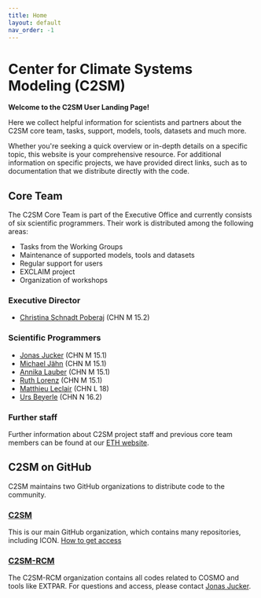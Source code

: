 ```yaml
---
title: Home
layout: default
nav_order: -1
---
```


# Center for Climate Systems Modeling (C2SM)

**Welcome to the C2SM User Landing Page!**

Here we collect helpful information for scientists and partners
about the C2SM core team, tasks, support, models, tools, datasets
and much more.

Whether you're seeking a quick overview or in-depth details on a specific topic,
this website is your comprehensive resource. 
For additional information on specific projects, we have provided direct links,
such as to documentation that we distribute directly with the code.

## Core Team

The C2SM Core Team is part of the Executive Office and currently consists
of six scientific programmers. Their work is distributed among the following areas:

- Tasks from the Working Groups
- Maintenance of supported models, tools and datasets
- Regular support for users
- EXCLAIM project
- Organization of workshops

### Executive Director

- [Christina Schnadt Poberaj](https://iac.ethz.ch/people-iac/person-detail.html?persid=116573) (CHN M 15.2)

### Scientific Programmers

- [Jonas Jucker](https://c2sm.ethz.ch/the-center/people/person-detail.html?persid=210923) (CHN M 15.1)
- [Michael Jähn](https://c2sm.ethz.ch/the-center/people/person-detail.html?persid=286091) (CHN M 15.1)
- [Annika Lauber](https://c2sm.ethz.ch/the-center/people/person-detail.html?persid=235458) (CHN M 15.1)
- [Ruth Lorenz](https://c2sm.ethz.ch/the-center/people/person-detail.html?persid=112356) (CHN M 15.1)
- [Matthieu Leclair](https://c2sm.ethz.ch/the-center/people/person-detail.html?persid=221860) (CHN L 18)
- [Urs Beyerle](https://c2sm.ethz.ch/the-center/people/person-detail.html?persid=49918) (CHN N 16.2)

### Further staff

Further information about C2SM project staff and previous core team members can be found at our [ETH website](https://c2sm.ethz.ch/the-center/people/executive-office.html).

## C2SM on GitHub

C2SM maintains two GitHub organizations to distribute code to the community. 

### [C2SM](https://github.com/C2SM)

This is our main GitHub organization, which contains many repositories, including ICON. [How to get access](https://c2sm.github.io/models/icon.html#access)

### [C2SM-RCM](https://github.com/C2SM-RCM)

The C2SM-RCM organization contains all codes related to COSMO and tools like EXTPAR. For questions and access, please contact [Jonas Jucker](mailto:jonas.jucker@c2sm.ethz.ch).
